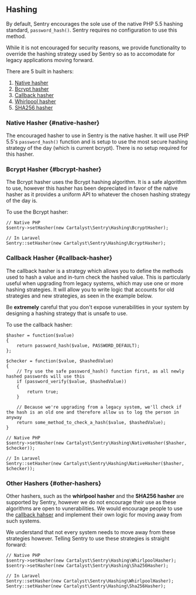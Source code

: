 ## Hashing

By default, Sentry encourages the sole use of the native PHP 5.5 hashing standard, `password_hash()`. Sentry requires no configuration to use this method.

While it is not encouraged for security reasons, we provide functionality to override the hashing strategy used by Sentry so as to accomodate for legacy applications moving forward.

There are 5 built in hashers:

1. [Native hasher](#native-hasher)
2. [Bcrypt hasher](#bcrypt-hasher)
3. [Callback hasher](#callback-hasher)
4. [Whirlpool hasher](#other-hashers)
5. [SHA256 hasher](#other-hashers)

### Native Hasher {#native-hasher}

The encouraged hasher to use in Sentry is the native hasher. It will use PHP 5.5's `password_hash()` function and is setup to use the most secure hashing strategy of the day (which is current bcrypt). There is no setup required for this hasher.

### Bcrypt Hasher {#bcrypt-hasher}

The Bcrypt hasher uses the Bcrypt hashing algorithm. It is a safe algorithm to use, however this hasher has been depreciated in favor of the native hasher as it provides a uniform API to whatever the chosen hashing strategy of the day is.

To use the Bcrypt hasher:

	// Native PHP
	$sentry->setHasher(new Cartalyst\Sentry\Hashing\BcryptHasher);

	// In Laravel
	Sentry::setHasher(new Cartalyst\Sentry\Hashing\BcryptHasher);

### Callback Hasher {#callback-hasher}

The callback hasher is a strategy which allows you to define the methods used to hash a value and in-turn check the hashed value. This is particularly useful when upgrading from legacy systems, which may use one or more hashing strategies. It will allow you to write logic that accounts for old strategies and new strategies, as seen in the example below.

Be **extremely** careful that you don't expose vunerabilities in your system by designing a hashing strategy that is unsafe to use.

To use the callback hasher:

	$hasher = function($value)
	{
		return password_hash($value, PASSWORD_DEFAULT);
	};

	$checker = function($value, $hashedValue)
	{
		// Try use the safe password_hash() function first, as all newly hashed passwords will use this
		if (password_verify($value, $hashedValue))
		{
			return true;
		}

		// Because we're upgrading from a legacy system, we'll check if the hash is an old one and therefore allow us to log the person in anyway
		return some_method_to_check_a_hash($value, $hashedValue);
	}

	// Native PHP
	$sentry->setHasher(new Cartalyst\Sentry\Hashing\NativeHasher($hasher, $checker));

	// In Laravel
	Sentry::setHasher(new Cartalyst\Sentry\Hashing\NativeHasher($hasher, $checker));

### Other Hashers {#other-hashers}

Other hashers, such as the **whirlpool hasher** and the **SHA256 hasher** are supported by Sentry, however we do not encourage their use as these algorithms are open to vunerabilities. We would encourage people to use the [callback hahser](#callback-hasher) and implement their own logic for moving away from such systems.

We understand that not every system needs to move away from these strategies however. Telling Sentry to use these strategies is straight forward:

	// Native PHP
	$sentry->setHasher(new Cartalyst\Sentry\Hashing\WhirlpoolHasher);
	$sentry->setHasher(new Cartalyst\Sentry\Hashing\Sha256Hasher);

	// In Laravel
	Sentry::setHasher(new Cartalyst\Sentry\Hashing\WhirlpoolHasher);
	Sentry::setHasher(new Cartalyst\Sentry\Hashing\Sha256Hasher);
